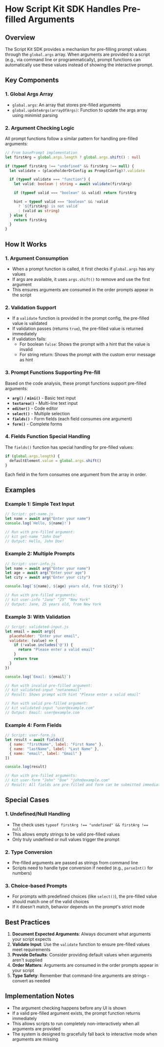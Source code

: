 # How Script Kit SDK Handles Pre-filled Arguments

## Overview

The Script Kit SDK provides a mechanism for pre-filling prompt values through the `global.args` array. When arguments are provided to a script (e.g., via command line or programmatically), prompt functions can automatically use these values instead of showing the interactive prompt.

## Key Components

### 1. Global Args Array

- `global.args`: An array that stores pre-filled arguments
- `global.updateArgs(arrayOfArgs)`: Function to update the args array using minimist parsing

### 2. Argument Checking Logic

All prompt functions follow a similar pattern for handling pre-filled arguments:

```typescript
// From basePrompt implementation
let firstArg = global.args.length ? global.args.shift() : null

if (typeof firstArg !== "undefined" && firstArg !== null) {
  let validate = (placeholderOrConfig as PromptConfig)?.validate

  if (typeof validate === "function") {
    let valid: boolean | string = await validate(firstArg)

    if (typeof valid === "boolean" && valid) return firstArg

    hint = typeof valid === "boolean" && !valid
      ? `${firstArg} is not valid`
      : (valid as string)
  } else {
    return firstArg
  }
}
```

## How It Works

### 1. Argument Consumption

- When a prompt function is called, it first checks if `global.args` has any values
- If args are available, it uses `args.shift()` to remove and use the first argument
- This ensures arguments are consumed in the order prompts appear in the script

### 2. Validation Support

- If a `validate` function is provided in the prompt config, the pre-filled value is validated
- If validation passes (returns `true`), the pre-filled value is returned immediately
- If validation fails:
  - For boolean `false`: Shows the prompt with a hint that the value is invalid
  - For string return: Shows the prompt with the custom error message as hint

### 3. Prompt Functions Supporting Pre-fill

Based on the code analysis, these prompt functions support pre-filled arguments:

- **`arg()`** / **`mini()`** - Basic text input
- **`textarea()`** - Multi-line text input
- **`editor()`** - Code editor
- **`select()`** - Multiple selection
- **`fields()`** - Form fields (each field consumes one argument)
- **`form()`** - Complete forms

### 4. Fields Function Special Handling

The `fields()` function has special handling for pre-filled values:

```typescript
if (global.args.length) {
  defaultElement.value = global.args.shift()
}
```

Each field in the form consumes one argument from the array in order.

## Examples

### Example 1: Simple Text Input
```javascript
// Script: get-name.js
let name = await arg("Enter your name")
console.log(`Hello, ${name}!`)

// Run with pre-filled argument:
// kit get-name "John Doe"
// Output: Hello, John Doe!
```

### Example 2: Multiple Prompts
```javascript
// Script: user-info.js
let name = await arg("Enter your name")
let age = await arg("Enter your age")
let city = await arg("Enter your city")

console.log(`${name}, ${age} years old, from ${city}`)

// Run with pre-filled arguments:
// kit user-info "Jane" "25" "New York"
// Output: Jane, 25 years old, from New York
```

### Example 3: With Validation
```javascript
// Script: validated-input.js
let email = await arg({
  placeholder: "Enter your email",
  validate: (value) => {
    if (!value.includes('@')) {
      return "Please enter a valid email"
    }
    return true
  }
})

console.log(`Email: ${email}`)

// Run with invalid pre-filled argument:
// kit validated-input "notanemail"
// Result: Shows prompt with hint "Please enter a valid email"

// Run with valid pre-filled argument:
// kit validated-input "user@example.com"
// Output: Email: user@example.com
```

### Example 4: Form Fields
```javascript
// Script: user-form.js
let result = await fields([
  { name: "firstName", label: "First Name" },
  { name: "lastName", label: "Last Name" },
  { name: "email", label: "Email" }
])

console.log(result)

// Run with pre-filled arguments:
// kit user-form "John" "Doe" "john@example.com"
// Result: All fields are pre-filled and form can be submitted immediately
```

## Special Cases

### 1. Undefined/Null Handling
- The check uses `typeof firstArg !== "undefined" && firstArg !== null`
- This allows empty strings to be valid pre-filled values
- Only truly undefined or null values trigger the prompt

### 2. Type Conversion
- Pre-filled arguments are passed as strings from command line
- Scripts need to handle type conversion if needed (e.g., `parseInt()` for numbers)

### 3. Choice-based Prompts
- For prompts with predefined choices (like `select()`), the pre-filled value should match one of the valid choices
- If it doesn't match, behavior depends on the prompt's strict mode

## Best Practices

1. **Document Expected Arguments**: Always document what arguments your script expects
2. **Validate Input**: Use the `validate` function to ensure pre-filled values meet requirements
3. **Provide Defaults**: Consider providing default values when arguments aren't supplied
4. **Order Matters**: Arguments are consumed in the order prompts appear in your script
5. **Type Safety**: Remember that command-line arguments are strings - convert as needed

## Implementation Notes

- The argument checking happens before any UI is shown
- If a valid pre-filled argument exists, the prompt function returns immediately
- This allows scripts to run completely non-interactively when all arguments are provided
- The system is designed to gracefully fall back to interactive mode when arguments are missing